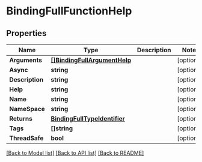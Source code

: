 # BindingFullFunctionHelp

## Properties

Name | Type | Description | Notes
------------ | ------------- | ------------- | -------------
**Arguments** | [**[]BindingFullArgumentHelp**](BindingFullArgumentHelp.md) |  | [optional] 
**Async** | **string** |  | [optional] 
**Description** | **string** |  | [optional] 
**Help** | **string** |  | [optional] 
**Name** | **string** |  | [optional] 
**NameSpace** | **string** |  | [optional] 
**Returns** | [**BindingFullTypeIdentifier**](BindingFullTypeIdentifier.md) |  | [optional] 
**Tags** | **[]string** |  | [optional] 
**ThreadSafe** | **bool** |  | [optional] 

[[Back to Model list]](../README.md#documentation-for-models) [[Back to API list]](../README.md#documentation-for-api-endpoints) [[Back to README]](../README.md)


